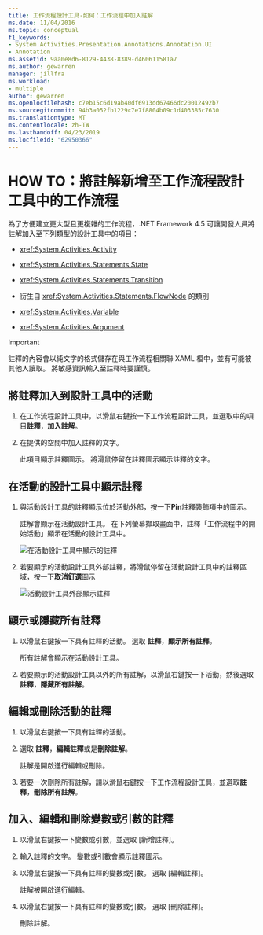 ```yaml
---
title: 工作流程設計工具-如何：工作流程中加入註解
ms.date: 11/04/2016
ms.topic: conceptual
f1_keywords:
- System.Activities.Presentation.Annotations.Annotation.UI
- Annotation
ms.assetid: 9aa0e8d6-8129-4438-8389-d460611581a7
ms.author: gewarren
manager: jillfra
ms.workload:
- multiple
author: gewarren
ms.openlocfilehash: c7eb15c6d19ab40df6913dd67466dc20012492b7
ms.sourcegitcommit: 94b3a052fb1229c7e7f8804b09c1d403385c7630
ms.translationtype: MT
ms.contentlocale: zh-TW
ms.lasthandoff: 04/23/2019
ms.locfileid: "62950366"
---
```

# <a name="how-to-add-comments-to-a-workflow-in-the-workflow-designer"></a>HOW TO：將註解新增至工作流程設計工具中的工作流程

為了方便建立更大型且更複雜的工作流程，.NET Framework 4.5 可讓開發人員將註解加入至下列類型的設計工具中的項目：

- <xref:System.Activities.Activity>

- <xref:System.Activities.Statements.State>

- <xref:System.Activities.Statements.Transition>

- 衍生自 <xref:System.Activities.Statements.FlowNode> 的類別

- <xref:System.Activities.Variable>

- <xref:System.Activities.Argument>

> [!IMPORTANT]
> 註釋的內容會以純文字的格式儲存在與工作流程相關聯 XAML 檔中，並有可能被其他人讀取。 將敏感資訊輸入至註釋時要謹慎。

## <a name="adding-an-annotation-to-an-activity-in-the-designer"></a>將註釋加入到設計工具中的活動

1. 在工作流程設計工具中，以滑鼠右鍵按一下工作流程設計工具，並選取中的項目**註釋**，**加入註解**。

1. 在提供的空間中加入註釋的文字。

   此項目顯示註釋圖示。 將滑鼠停留在註釋圖示顯示註釋的文字。

## <a name="displaying-an-annotation-in-an-activitys-designer"></a>在活動的設計工具中顯示註釋

1. 與活動設計工具的註釋顯示位於活動外部，按一下**Pin**註釋裝飾項中的圖示。

   註解會顯示在活動設計工具。 在下列螢幕擷取畫面中，註釋「工作流程中的開始活動」顯示在活動的設計工具中。

   ![在活動設計工具中顯示的註釋](../workflow-designer/media/annotationindesigner.png)

2. 若要顯示的活動設計工具外部註釋，將滑鼠停留在活動設計工具中的註釋區域，按一下**取消釘選**圖示

   ![活動設計工具外部顯示註釋](../workflow-designer/media/annotationoutsidedesigner.png)

## <a name="showing-or-hiding-all-annotations"></a>顯示或隱藏所有註釋

1. 以滑鼠右鍵按一下具有註釋的活動。 選取 **註釋**，**顯示所有註釋**。

   所有註解會顯示在活動設計工具。

1. 若要顯示的活動設計工具以外的所有註解，以滑鼠右鍵按一下活動，然後選取**註釋**，**隱藏所有註解**。

## <a name="editing-or-deleting-an-annotation-for-an-activity"></a>編輯或刪除活動的註釋

1. 以滑鼠右鍵按一下具有註釋的活動。

1. 選取 **註釋**，**編輯註釋**或是**刪除註解**。

   註解是開啟進行編輯或刪除。

1. 若要一次刪除所有註解，請以滑鼠右鍵按一下工作流程設計工具，並選取**註釋**，**刪除所有註解**。

## <a name="adding-editing-and-deleting-an-annotation-for-a-variable-or-argument"></a>加入、編輯和刪除變數或引數的註釋

1. 以滑鼠右鍵按一下變數或引數，並選取 [新增註釋]。

1. 輸入註釋的文字。 變數或引數會顯示註釋圖示。

1. 以滑鼠右鍵按一下具有註釋的變數或引數。 選取 [編輯註釋]。

   註解被開啟進行編輯。

1. 以滑鼠右鍵按一下具有註釋的變數或引數。 選取 [刪除註釋]。

   刪除註解。